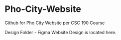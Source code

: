 # Pho-City-Website
Github for Pho City Website per CSC 190 Course


Design Folder - Figma Website Design is located here.
